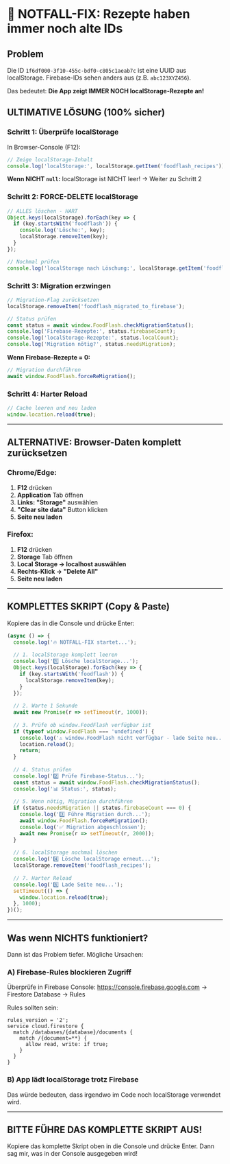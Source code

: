 # 🚨 NOTFALL-FIX: Rezepte haben immer noch alte IDs

## Problem
Die ID `1f6df000-3f10-455c-bdf0-c805c1aeab7c` ist eine UUID aus localStorage.
Firebase-IDs sehen anders aus (z.B. `abc123XYZ456`).

Das bedeutet: **Die App zeigt IMMER NOCH localStorage-Rezepte an!**

## ULTIMATIVE LÖSUNG (100% sicher)

### Schritt 1: Überprüfe localStorage

In Browser-Console (F12):
```javascript
// Zeige localStorage-Inhalt
console.log('localStorage:', localStorage.getItem('foodflash_recipes'));
```

**Wenn NICHT `null`:** localStorage ist NICHT leer! → Weiter zu Schritt 2

### Schritt 2: FORCE-DELETE localStorage

```javascript
// ALLES löschen - HART
Object.keys(localStorage).forEach(key => {
  if (key.startsWith('foodflash')) {
    console.log('Lösche:', key);
    localStorage.removeItem(key);
  }
});

// Nochmal prüfen
console.log('localStorage nach Löschung:', localStorage.getItem('foodflash_recipes'));
```

### Schritt 3: Migration erzwingen

```javascript
// Migration-Flag zurücksetzen
localStorage.removeItem('foodflash_migrated_to_firebase');

// Status prüfen
const status = await window.FoodFlash.checkMigrationStatus();
console.log('Firebase-Rezepte:', status.firebaseCount);
console.log('localStorage-Rezepte:', status.localCount);
console.log('Migration nötig?', status.needsMigration);
```

**Wenn Firebase-Rezepte = 0:**
```javascript
// Migration durchführen
await window.FoodFlash.forceReMigration();
```

### Schritt 4: Harter Reload

```javascript
// Cache leeren und neu laden
window.location.reload(true);
```

---

## ALTERNATIVE: Browser-Daten komplett zurücksetzen

### Chrome/Edge:
1. **F12** drücken
2. **Application** Tab öffnen
3. **Links: "Storage"** auswählen
4. **"Clear site data"** Button klicken
5. **Seite neu laden**

### Firefox:
1. **F12** drücken
2. **Storage** Tab öffnen
3. **Local Storage → localhost auswählen**
4. **Rechts-Klick → "Delete All"**
5. **Seite neu laden**

---

## KOMPLETTES SKRIPT (Copy & Paste)

Kopiere das in die Console und drücke Enter:

```javascript
(async () => {
  console.log('🔥 NOTFALL-FIX startet...');
  
  // 1. localStorage komplett leeren
  console.log('1️⃣ Lösche localStorage...');
  Object.keys(localStorage).forEach(key => {
    if (key.startsWith('foodflash')) {
      localStorage.removeItem(key);
    }
  });
  
  // 2. Warte 1 Sekunde
  await new Promise(r => setTimeout(r, 1000));
  
  // 3. Prüfe ob window.FoodFlash verfügbar ist
  if (typeof window.FoodFlash === 'undefined') {
    console.log('⚠️ window.FoodFlash nicht verfügbar - lade Seite neu...');
    location.reload();
    return;
  }
  
  // 4. Status prüfen
  console.log('2️⃣ Prüfe Firebase-Status...');
  const status = await window.FoodFlash.checkMigrationStatus();
  console.log('📊 Status:', status);
  
  // 5. Wenn nötig, Migration durchführen
  if (status.needsMigration || status.firebaseCount === 0) {
    console.log('3️⃣ Führe Migration durch...');
    await window.FoodFlash.forceReMigration();
    console.log('✅ Migration abgeschlossen');
    await new Promise(r => setTimeout(r, 2000));
  }
  
  // 6. localStorage nochmal löschen
  console.log('4️⃣ Lösche localStorage erneut...');
  localStorage.removeItem('foodflash_recipes');
  
  // 7. Harter Reload
  console.log('5️⃣ Lade Seite neu...');
  setTimeout(() => {
    window.location.reload(true);
  }, 1000);
})();
```

---

## Was wenn NICHTS funktioniert?

Dann ist das Problem tiefer. Mögliche Ursachen:

### A) Firebase-Rules blockieren Zugriff
Überprüfe in Firebase Console: https://console.firebase.google.com
→ Firestore Database → Rules

Rules sollten sein:
```
rules_version = '2';
service cloud.firestore {
  match /databases/{database}/documents {
    match /{document=**} {
      allow read, write: if true;
    }
  }
}
```

### B) App lädt localStorage trotz Firebase
Das würde bedeuten, dass irgendwo im Code noch localStorage verwendet wird.

---

## BITTE FÜHRE DAS KOMPLETTE SKRIPT AUS!

Kopiere das komplette Skript oben in die Console und drücke Enter.
Dann sag mir, was in der Console ausgegeben wird!

